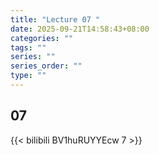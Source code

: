 ```yaml
---
title: "Lecture 07 "
date: 2025-09-21T14:58:43+08:00
categories: ""
tags: ""
series: ""
series_order: ""
type: ""
---
```


## 07

{{< bilibili BV1huRUYYEcw 7 >}}


